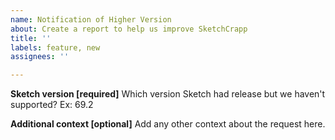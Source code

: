 ```yaml
---
name: Notification of Higher Version
about: Create a report to help us improve SketchCrapp
title: ''
labels: feature, new
assignees: ''

---
```


**Sketch version [required]**
Which version Sketch had release but we haven't supported?
Ex: 69.2

**Additional context [optional]**
Add any other context about the request here.
